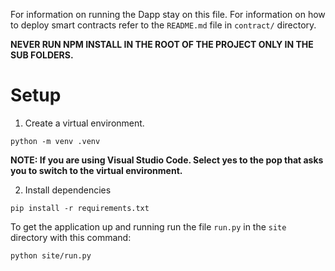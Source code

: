 For information on running the Dapp stay on this file. For information on how to deploy smart contracts refer to the `README.md` file in `contract/` directory.

**NEVER RUN NPM INSTALL IN THE ROOT OF THE PROJECT ONLY IN THE SUB FOLDERS.**

# Setup

1. Create a virtual environment.

```
python -m venv .venv
```

**NOTE: If you are using Visual Studio Code. Select yes to the pop that asks you to switch to the virtual environment.**

2. Install dependencies

```
pip install -r requirements.txt
```

To get the application up and running run the file `run.py` in the `site` directory with this command:

```
python site/run.py
```
